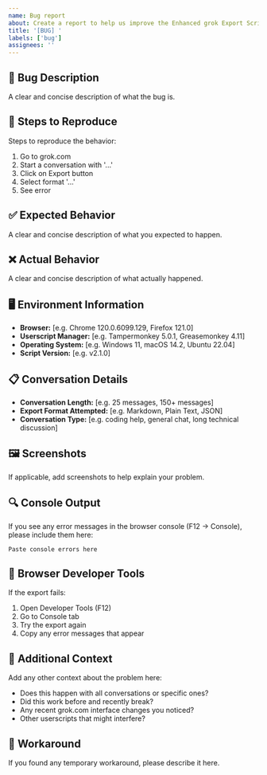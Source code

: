 ```yaml
---
name: Bug report
about: Create a report to help us improve the Enhanced grok Export Script
title: '[BUG] '
labels: ['bug']
assignees: ''
---
```


## 🐛 Bug Description
A clear and concise description of what the bug is.

## 🔄 Steps to Reproduce
Steps to reproduce the behavior:
1. Go to grok.com
2. Start a conversation with '...'
3. Click on Export button
4. Select format '...'
5. See error

## ✅ Expected Behavior
A clear and concise description of what you expected to happen.

## ❌ Actual Behavior
A clear and concise description of what actually happened.

## 🖥️ Environment Information
- **Browser:** [e.g. Chrome 120.0.6099.129, Firefox 121.0]
- **Userscript Manager:** [e.g. Tampermonkey 5.0.1, Greasemonkey 4.11]
- **Operating System:** [e.g. Windows 11, macOS 14.2, Ubuntu 22.04]
- **Script Version:** [e.g. v2.1.0]

## 📋 Conversation Details
- **Conversation Length:** [e.g. 25 messages, 150+ messages]
- **Export Format Attempted:** [e.g. Markdown, Plain Text, JSON]
- **Conversation Type:** [e.g. coding help, general chat, long technical discussion]

## 🖼️ Screenshots
If applicable, add screenshots to help explain your problem.

## 🔍 Console Output
If you see any error messages in the browser console (F12 → Console), please include them here:

```
Paste console errors here
```

## 🔧 Browser Developer Tools
If the export fails:
1. Open Developer Tools (F12)
2. Go to Console tab
3. Try the export again
4. Copy any error messages that appear

## 📱 Additional Context
Add any other context about the problem here:
- Does this happen with all conversations or specific ones?
- Did this work before and recently break?
- Any recent grok.com interface changes you noticed?
- Other userscripts that might interfere?

## 🎯 Workaround
If you found any temporary workaround, please describe it here.
